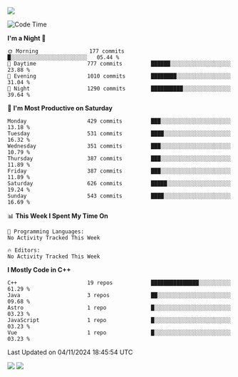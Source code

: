 ![](https://komarev.com/ghpvc/?username=lilpidgey&color=red)
<!--START_SECTION:waka-->
![Code Time](http://img.shields.io/badge/Code%20Time-1%2C491%20hrs%2018%20mins-blue)

**I'm a Night 🦉** 

```text
🌞 Morning                177 commits         █░░░░░░░░░░░░░░░░░░░░░░░░   05.44 % 
🌆 Daytime                777 commits         ██████░░░░░░░░░░░░░░░░░░░   23.88 % 
🌃 Evening                1010 commits        ████████░░░░░░░░░░░░░░░░░   31.04 % 
🌙 Night                  1290 commits        ██████████░░░░░░░░░░░░░░░   39.64 % 
```
📅 **I'm Most Productive on Saturday** 

```text
Monday                   429 commits         ███░░░░░░░░░░░░░░░░░░░░░░   13.18 % 
Tuesday                  531 commits         ████░░░░░░░░░░░░░░░░░░░░░   16.32 % 
Wednesday                351 commits         ███░░░░░░░░░░░░░░░░░░░░░░   10.79 % 
Thursday                 387 commits         ███░░░░░░░░░░░░░░░░░░░░░░   11.89 % 
Friday                   387 commits         ███░░░░░░░░░░░░░░░░░░░░░░   11.89 % 
Saturday                 626 commits         █████░░░░░░░░░░░░░░░░░░░░   19.24 % 
Sunday                   543 commits         ████░░░░░░░░░░░░░░░░░░░░░   16.69 % 
```


📊 **This Week I Spent My Time On** 

```text
💬 Programming Languages: 
No Activity Tracked This Week

🔥 Editors: 
No Activity Tracked This Week
```

**I Mostly Code in C++** 

```text
C++                      19 repos            ███████████████░░░░░░░░░░   61.29 % 
Java                     3 repos             ██░░░░░░░░░░░░░░░░░░░░░░░   09.68 % 
Astro                    1 repo              █░░░░░░░░░░░░░░░░░░░░░░░░   03.23 % 
JavaScript               1 repo              █░░░░░░░░░░░░░░░░░░░░░░░░   03.23 % 
Vue                      1 repo              █░░░░░░░░░░░░░░░░░░░░░░░░   03.23 % 
```




 Last Updated on 04/11/2024 18:45:54 UTC
<!--END_SECTION:waka-->
![](https://hit.yhype.me/github/profile?user_id=42968544)
![](https://komarev.com/ghpvc/?lilpidgey)

